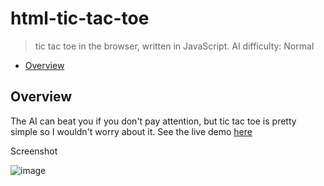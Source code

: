 # html-tic-tac-toe

> tic tac toe in the browser, written in JavaScript. AI difficulty: Normal

* [Overview](#overview)

<a name="overview"></a>
## Overview
The AI can beat you if you don't pay attention, but tic tac toe is pretty simple so I wouldn't worry about it. See the live demo [here](https://jmoceri34.github.io/html-tic-tac-toe/)

Screenshot

![image](https://user-images.githubusercontent.com/7356219/115084944-73e08180-9ebe-11eb-9e4e-b3631968413c.png)

